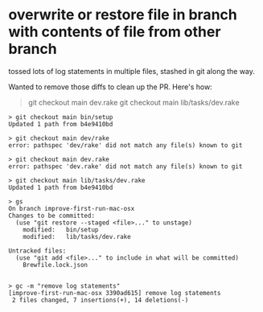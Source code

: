 # overwrite or restore file in branch with contents of file from other branch

tossed lots of log statements in multiple files, stashed in git along the way. 

Wanted to remove those diffs to clean up the PR. Here's how:

> git checkout main dev.rake
> git checkout main lib/tasks/dev.rake

```
> git checkout main bin/setup
Updated 1 path from b4e9410bd

> git checkout main dev/rake
error: pathspec 'dev/rake' did not match any file(s) known to git

> git checkout main dev.rake
error: pathspec 'dev.rake' did not match any file(s) known to git

> git checkout main lib/tasks/dev.rake
Updated 1 path from b4e9410bd

> gs
On branch improve-first-run-mac-osx
Changes to be committed:
  (use "git restore --staged <file>..." to unstage)
	modified:   bin/setup
	modified:   lib/tasks/dev.rake

Untracked files:
  (use "git add <file>..." to include in what will be committed)
	Brewfile.lock.json


> gc -m "remove log statements"
[improve-first-run-mac-osx 3390ad615] remove log statements
 2 files changed, 7 insertions(+), 14 deletions(-)
```